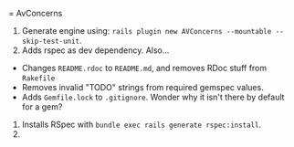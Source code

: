 = AvConcerns

1. Generate engine using: `rails plugin new AVConcerns --mountable --skip-test-unit`.
1. Adds rspec as dev dependency. Also...
  * Changes `README.rdoc` to `README.md`, and removes RDoc stuff from `Rakefile`
  * Removes invalid "TODO" strings from required gemspec values.
  * Adds `Gemfile.lock` to `.gitignore`. Wonder why it isn't there by default for a gem?
1. Installs RSpec with `bundle exec rails generate rspec:install`.
1. 